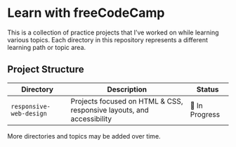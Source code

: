 # Learn with freeCodeCamp

This is a collection of practice projects that I’ve worked on while learning various topics. Each directory in this repository represents a different learning path or topic area.

## Project Structure

| Directory | Description | Status |
|-----------|-------------|--------|
| `responsive-web-design` | Projects focused on HTML & CSS, responsive layouts, and accessibility | 🔧 In Progress |

More directories and topics may be added over time.
